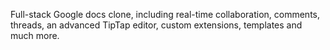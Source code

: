 Full-stack Google docs clone, including real-time collaboration, comments, threads, an advanced TipTap editor, custom extensions, templates and much more.
